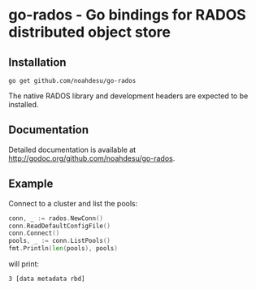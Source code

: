 # go-rados - Go bindings for RADOS distributed object store

## Installation

    go get github.com/noahdesu/go-rados

The native RADOS library and development headers are expected to be installed.

## Documentation

Detailed documentation is available at
<http://godoc.org/github.com/noahdesu/go-rados>.

## Example

Connect to a cluster and list the pools:

```go
conn, _ := rados.NewConn()
conn.ReadDefaultConfigFile()
conn.Connect()
pools, _ := conn.ListPools()
fmt.Println(len(pools), pools)
```

will print:

    3 [data metadata rbd]
